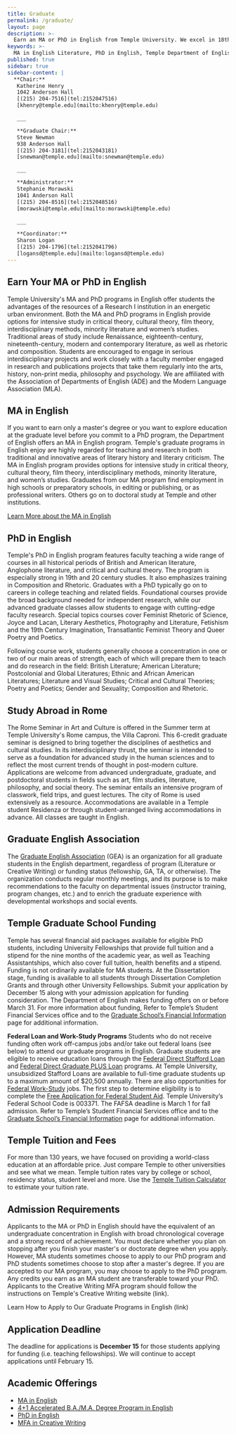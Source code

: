 ```yaml
---
title: Graduate
permalink: /graduate/
layout: page
description: >-
  Earn an MA or PhD in English from Temple University. We excel in 18th and 19th century literature as well as contemporary literature.
keywords: >-
  MA in English Literature, PhD in English, Temple Department of English
published: true
sidebar: true
sidebar-content: |
  **Chair:**  
   Katherine Henry  
   1042 Anderson Hall  
   [(215) 204-7516](tel:2152047516)  
   [khenry@temple.edu](mailto:khenry@temple.edu)  

   ___

   **Graduate Chair:**  
   Steve Newman  
   938 Anderson Hall  
   [(215) 204-3181](tel:2152043181)  
   [snewman@temple.edu](mailto:snewman@temple.edu)  

   ___

   **Administrator:**  
   Stephanie Morawski  
   1041 Anderson Hall   
   [(215) 204-8516](tel:2152048516)  
   [morawski@temple.edu](mailto:morawski@temple.edu)  

   ___

   **Coordinator:**  
   Sharon Logan      
   [(215) 204-1796](tel:2152041796)   
   [logansd@temple.edu](mailto:logansd@temple.edu)
---
```

## Earn Your MA or PhD in English
Temple University's MA and PhD programs in English offer students the advantages of the resources of a Research I institution in an energetic urban environment. Both the MA and PhD programs in English provide options for intensive study in critical theory, cultural theory, film theory, interdisciplinary methods, minority literature and women’s studies. Traditional areas of study include Renaissance, eighteenth-century, nineteenth-century, modern and contemporary literature, as well as rhetoric and composition. Students are encouraged to engage in serious interdisciplinary projects and work closely with a faculty member engaged in research and publications projects that take them regularly into the arts, history, non-print media, philosophy and psychology. We are affiliated with the Association of Departments of English (ADE) and the Modern Language Association (MLA).

## MA in English
If you want to earn only a master's degree or you want to explore education at the graduate level before you commit to a PhD program, the Department of English offers an MA in English program. Temple's graduate programs in English enjoy are highly regarded for teaching and research in both traditional and innovative areas of literary history and literary criticism. The MA in English program provides options for intensive study in critical theory, cultural theory, film theory, interdisciplinary methods, minority literature, and women’s studies. Graduates from our MA program find employment in high schools or preparatory schools, in editing or publishing, or as professional writers. Others go on to doctoral study at Temple and other institutions. 

[Learn More about the MA in English](http://bulletin.temple.edu/graduate/scd/cla/english-ma/)

## PhD in English
Temple's PhD in English program features faculty teaching a wide range of courses in all historical periods of British and American literature, Anglophone literature, and critical and cultural theory. The program is especially strong in 19th and 20 century studies.  It also emphasizes training in Composition and Rhetoric. Graduates with a PhD typically go on to careers in college teaching and related fields. Foundational courses provide the broad background needed for independent research, while our advanced graduate classes allow students to engage with cutting-edge faculty research. Special topics courses cover Feminist Rhetoric of Science, Joyce and Lacan, Literary Aesthetics, Photography and Literature, Fetishism and the 19th Century Imagination, Transatlantic Feminist Theory and Queer Poetry and Poetics.  

Following course work, students generally choose a concentration in one or two of our main areas of strength, each of which will prepare them to teach and do research in the field:   British Literature; American Literature; Postcolonial and Global Literatures; Ethnic and African American Literatures; Literature and Visual Studies; Critical and Cultural Theories; Poetry and Poetics;  Gender and Sexuality; Composition and Rhetoric.

## Study Abroad in Rome
The Rome Seminar in Art and Culture is offered in the Summer term at Temple University's Rome campus, the Villa Caproni. This 6-credit graduate seminar is designed to bring together the disciplines of aesthetics and cultural studies. In its interdisciplinary thrust, the seminar is intended to serve as a foundation for advanced study in the human sciences and to reflect the most current trends of thought in post-modern culture. Applications are welcome from advanced undergraduate, graduate, and postdoctoral students in fields such as art, film studies, literature, philosophy, and social theory. The seminar entails an intensive program of classwork, field trips, and guest lectures. The city of Rome is used extensively as a resource. Accommodations are available in a Temple student Residenza or through student-arranged living accommodations in advance. All classes are taught in English.

## Graduate English Association
The [Graduate English Association](http://www.cla.temple.edu/english/graduate/graduate-english-association/) (GEA) is an organization for all graduate students in the English department, regardless of program (Literature or Creative Writing) or funding status (fellowship, GA, TA, or otherwise). The organization conducts regular monthly meetings, and its purpose is to make recommendations to the faculty on departmental issues (instructor training, program changes, etc.) and to enrich the graduate experience with developmental workshops and social events.

## Temple Graduate School Funding
Temple has several financial aid packages available for eligible PhD students, including University Fellowships that provide full tuition and a stipend for the nine months of the academic year, as well as Teaching Assistantships, which also cover full tuition, health benefits and a stipend. Funding is not ordinarily available for MA students. At the Dissertation stage, funding is available to all students through Dissertation Completion Grants and through other University Fellowships. Submit your application by December 15 along with your admission applcation for funding consideration. The Department of English makes funding offers on or before March 31. For more information about funding, Refer to Temple’s Student Financial Services office and to the [Graduate School’s Financial Information](https://sfs.temple.edu/financial-aid-types) page for additional information. 

**Federal Loan and Work-Study Programs** Students who do not receive funding often work off-campus jobs and/or take out federal loans (see below) to attend our graduate programs in English. Graduate students are eligible to receive education loans through the [Federal Direct Stafford Loan](https://studentaid.ed.gov/sa/types/loans/subsidized-unsubsidized) and [Federal Direct Graduate PLUS Loan](https://studentaid.ed.gov/sa/types/loans/plus) programs. At Temple University, unsubsidized Stafford Loans are available to full-time graduate students up to a maximum amount of $20,500 annually. There are also opportunities for [Federal Work-Study](https://studentaid.ed.gov/sa/types/work-study) jobs. The first step to determine eligibility is to complete the [Free Application for Federal Student Aid](https://www.fafsa.ed.gov/). Temple University’s Federal School Code is 003371. The FAFSA deadline is March 1 for fall admission. Refer to Temple’s Student Financial Services office and to the [Graduate School’s Financial Information](https://sfs.temple.edu/financial-aid-types) page for additional information. 

## Temple Tuition and Fees
For more than 130 years, we have focused on providing a world-class education at an affordable price. Just compare Temple to other universities and see what we mean. Temple tuition rates vary by college or school, residency status, student level and more. Use the [Temple Tuition Calculator](https://bursar.temple.edu/tuition-and-fees/tuition-rates) to estimate your tuition rate.

## Admission Requirements
Applicants to the MA or PhD in English should have the equivalent of an undergraduate concentration in English with broad chronological coverage and a strong record of achievement. You must declare whether you plan on stopping after you finish your master's or doctorate degree when you apply. However, MA students sometimes choose to apply to our PhD program and PhD students sometimes choose to stop after a master's degree. If you are accepted to our MA program, you may choose to apply to the PhD program. Any credits you earn as an MA student are transferable toward your PhD. Applicants to the Creative Writing MFA program should follow the instructions on Temple's Creative Writing website (link). 

Learn How to Apply to Our Graduate Programs in English (link) 

## Application Deadline
The deadline for applications is **December 15** for those students applying for funding (i.e. teaching fellowships). We will continue to accept applications until February 15.

## Academic Offerings
- [MA in English](http://bulletin.temple.edu/graduate/scd/cla/english-ma/)
- [4+1 Accelerated B.A./M.A. Degree Program in English](/english/four-plus-one/)
- [PhD in English](http://bulletin.temple.edu/graduate/scd/cla/english-phd/)
- [MFA in Creative Writing](link)
